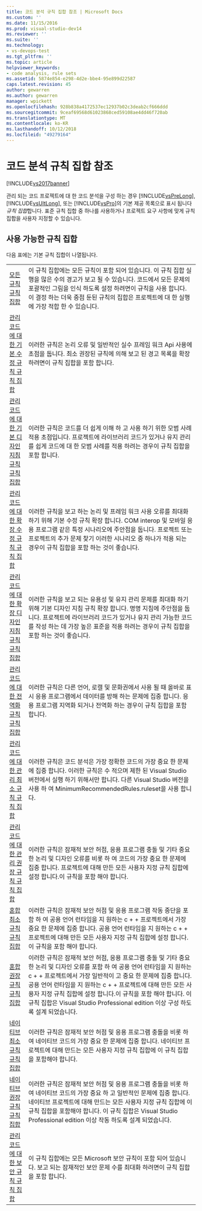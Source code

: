```yaml
---
title: 코드 분석 규칙 집합 참조 | Microsoft Docs
ms.custom: ''
ms.date: 11/15/2016
ms.prod: visual-studio-dev14
ms.reviewer: ''
ms.suite: ''
ms.technology:
- vs-devops-test
ms.tgt_pltfrm: ''
ms.topic: article
helpviewer_keywords:
- code analysis, rule sets
ms.assetid: 5874e854-e298-4d2e-bbe4-95e899d22587
caps.latest.revision: 45
author: gewarren
ms.author: gewarren
manager: wpickett
ms.openlocfilehash: 928b838a4172537ec12937b02c3deab2cf666ddd
ms.sourcegitcommit: 9ceaf69568d61023868ced59108ae4dd46f720ab
ms.translationtype: MT
ms.contentlocale: ko-KR
ms.lasthandoff: 10/12/2018
ms.locfileid: "49279164"
---
```

# <a name="code-analysis-rule-set-reference"></a>코드 분석 규칙 집합 참조
[!INCLUDE[vs2017banner](../includes/vs2017banner.md)]

관리 되는 코드 프로젝트에 대 한 코드 분석을 구성 하는 경우 [!INCLUDE[vsPreLong](../includes/vsprelong-md.md)], [!INCLUDE[vsUltLong](../includes/vsultlong-md.md)], 또는 [!INCLUDE[vsPro](../includes/vspro-md.md)]의 기본 제공 목록으로 표시 됩니다 *규칙 집합*합니다. 표준 규칙 집합 중 하나를 사용하거나 프로젝트 요구 사항에 맞게 규칙 집합을 사용자 지정할 수 있습니다.  
  
## <a name="available-rule-sets"></a>사용 가능한 규칙 집합  
 다음 표에는 기본 규칙 집합이 나열됩니다.  
  
|||  
|-|-|  
|[모든 규칙 규칙 집합](../code-quality/all-rules-rule-set.md)|이 규칙 집합에는 모든 규칙이 포함 되어 있습니다. 이 규칙 집합 실행을 많은 수의 경고가 보고 될 수 있습니다. 코드에서 모든 문제의 포괄적인 그림을 인식 하도록 설정 하려면이 규칙을 사용 합니다. 이 결정 하는 더욱 중점 둔된 규칙의 집합은 프로젝트에 대 한 실행에 가장 적합 한 수 있습니다.|  
|[관리 코드에 대한 기본 수정 규칙 규칙 집합](../code-quality/basic-correctness-rules-rule-set-for-managed-code.md)|이러한 규칙은 논리 오류 및 일반적인 실수 프레임 워크 Api 사용에 초점을 둡니다. 최소 권장된 규칙에 의해 보고 된 경고 목록을 확장 하려면이 규칙 집합을 포함 합니다.|  
|[관리 코드에 대한 기본 디자인 지침 규칙 규칙 집합](../code-quality/basic-design-guideline-rules-rule-set-for-managed-code.md)|이러한 규칙은 코드를 더 쉽게 이해 하 고 사용 하기 위한 모범 사례 적용 초점입니다. 프로젝트에 라이브러리 코드가 있거나 유지 관리를 쉽게 코드에 대 한 모범 사례를 적용 하려는 경우이 규칙 집합을 포함 합니다.|  
|[관리 코드에 대한 확장 수정 규칙 규칙 집합](../code-quality/extended-correctness-rules-rule-set-for-managed-code.md)|이러한 규칙을 보고 하는 논리 및 프레임 워크 사용 오류를 최대화 하기 위해 기본 수정 규칙 확장 합니다. COM interop 및 모바일 응용 프로그램 같은 특정 시나리오에 주안점을 둡니다. 프로젝트 또는 프로젝트의 추가 문제 찾기 이러한 시나리오 중 하나가 적용 되는 경우이 규칙 집합을 포함 하는 것이 좋습니다.|  
|[관리 코드에 대한 확장 디자인 지침 규칙 규칙 집합](../code-quality/extended-design-guidelines-rules-rule-set-for-managed-code.md)|이러한 규칙을 보고 되는 유용성 및 유지 관리 문제를 최대화 하기 위해 기본 디자인 지침 규칙 확장 합니다. 명명 지침에 주안점을 둡니다. 프로젝트에 라이브러리 코드가 있거나 유지 관리 가능한 코드를 작성 하는 데 가장 높은 표준을 적용 하려는 경우이 규칙 집합을 포함 하는 것이 좋습니다.|  
|[관리 코드에 대한 전역화 규칙 규칙 집합](../code-quality/globalization-rules-rule-set-for-managed-code.md)|이러한 규칙은 다른 언어, 로캘 및 문화권에서 사용 될 때 올바로 표시 응용 프로그램에서 데이터를 방해 하는 문제에 집중 합니다. 응용 프로그램 지역화 되거나 전역화 하는 경우이 규칙 집합을 포함 합니다.|  
|[관리 코드에 대한 관리 최소 규칙 규칙 집합](../code-quality/managed-minimun-rules-rule-set-for-managed-code.md)|이러한 규칙은 코드 분석은 가장 정확한 코드의 가장 중요 한 문제에 집중 합니다.  이러한 규칙은 수 적으며 제한 된 Visual Studio 버전에서 실행 하기 위해서만 합니다.  다른 Visual Studio 버전을 사용 하 여 MinimumRecommendedRules.ruleset을 사용 합니다.|  
|[관리 코드에 대한 관리 권장 규칙 규칙 집합](../code-quality/managed-recommended-rules-rule-set-for-managed-code.md)|이러한 규칙은 잠재적 보안 허점, 응용 프로그램 충돌 및 기타 중요 한 논리 및 디자인 오류를 비롯 하 여 코드의 가장 중요 한 문제에 집중 합니다. 프로젝트에 대해 만든 모든 사용자 지정 규칙 집합에 설정 합니다.이 규칙을 포함 해야 합니다.|  
|[혼합 최소 규칙 규칙 집합](../code-quality/mixed-minimum-rules-rule-set.md)|이러한 규칙은 잠재적 보안 허점 및 응용 프로그램 작동 중단을 포함 하 여 공용 언어 런타임을 지 원하는 c + + 프로젝트에서 가장 중요 한 문제에 집중 합니다. 공용 언어 런타임을 지 원하는 c + + 프로젝트에 대해 만든 모든 사용자 지정 규칙 집합에 설정 합니다.이 규칙을 포함 해야 합니다.|  
|[혼합 권장 규칙 규칙 집합](../code-quality/mixed-recommended-rules-rule-set.md)|이러한 규칙은 잠재적 보안 허점, 응용 프로그램 충돌 및 기타 중요 한 논리 및 디자인 오류를 포함 하 여 공용 언어 런타임을 지 원하는 c + + 프로젝트에서 가장 일반적이 고 중요 한 문제에 집중 합니다. 공용 언어 런타임을 지 원하는 c + + 프로젝트에 대해 만든 모든 사용자 지정 규칙 집합에 설정 합니다.이 규칙을 포함 해야 합니다.  이 규칙 집합은 Visual Studio Professional edition 이상 구성 하도록 설계 되었습니다.|  
|[네이티브 최소 규칙 규칙 집합](../code-quality/native-minimum-rules-rule-set.md)|이러한 규칙은 잠재적 보안 허점 및 응용 프로그램 충돌을 비롯 하 여 네이티브 코드의 가장 중요 한 문제에 집중 합니다. 네이티브 프로젝트에 대해 만드는 모든 사용자 지정 규칙 집합에 이 규칙 집합을 포함해야 합니다.|  
|[네이티브 권장 규칙 규칙 집합](../code-quality/native-recommended-rules-rule-set.md)|이러한 규칙은 잠재적 보안 허점 및 응용 프로그램 충돌을 비롯 하 여 네이티브 코드의 가장 중요 하 고 일반적인 문제에 집중 합니다.  네이티브 프로젝트에 대해 만드는 모든 사용자 지정 규칙 집합에 이 규칙 집합을 포함해야 합니다.  이 규칙 집합은 Visual Studio Professional edition 이상 작동 하도록 설계 되었습니다.|  
|[관리 코드에 대한 보안 규칙 규칙 집합](../code-quality/security-rules-rule-set-for-managed-code.md)|이 규칙 집합에는 모든 Microsoft 보안 규칙이 포함 되어 있습니다. 보고 되는 잠재적인 보안 문제 수를 최대화 하려면이 규칙 집합을 포함 합니다.|



